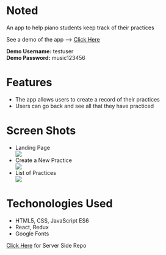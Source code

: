 # Noted

An app to help piano students keep track of their practices

See a demo of the app --> <a href="https://noted-piano-practice-app.herokuapp.com/">Click Here</a>

<b>Demo Username:</b> testuser</br>
<b>Demo Password:</b> music123456

# Features
 - The app allows users to create a record of their practices
 - Users can go back and see all that they have practiced

# Screen Shots

<ul>
 <li>Landing Page</li>
<img src="http://stevenbeyerjr.com/img/noted-ss1.png"> </br>
<li>Create a New Practice</li>
<img src="http://stevenbeyerjr.com/img/noted-ss2.png"> </br>
<li>List of Practices</li>
<img src="http://stevenbeyerjr.com/img/noted-ss3.png">
</ul>

# Techonologies Used

<ul>
 <li>HTML5, CSS, JavaScript ES6</li>
 <li>React, Redux</li>
 <li>Google Fonts</li>
</ul>
<a href="https://github.com/sbeyerjr/noted-app-server">Click Here</a> for Server Side Repo
